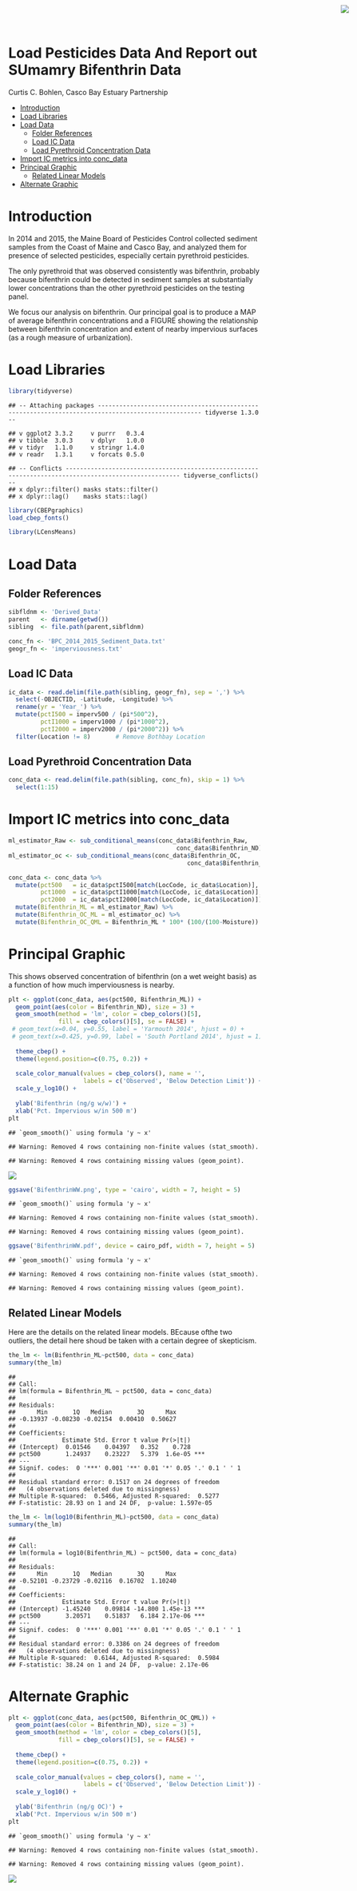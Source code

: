 Load Pesticides Data And Report out SUmamry Bifenthrin Data
================
Curtis C. Bohlen, Casco Bay Estuary Partnership

  - [Introduction](#introduction)
  - [Load Libraries](#load-libraries)
  - [Load Data](#load-data)
      - [Folder References](#folder-references)
      - [Load IC Data](#load-ic-data)
      - [Load Pyrethroid Concentration
        Data](#load-pyrethroid-concentration-data)
  - [Import IC metrics into
    conc\_data](#import-ic-metrics-into-conc_data)
  - [Principal Graphic](#principal-graphic)
      - [Related Linear Models](#related-linear-models)
  - [Alternate Graphic](#alternate-graphic)

<img
    src="https://www.cascobayestuary.org/wp-content/uploads/2014/04/logo_sm.jpg"
    style="position:absolute;top:10px;right:50px;" />

# Introduction

In 2014 and 2015, the Maine Board of Pesticides Control collected
sediment samples from the Coast of Maine and Casco Bay, and analyzed
them for presence of selected pesticides, especially certain pyrethroid
pesticides.

The only pyrethroid that was observed consistently was bifenthrin,
probably because bifenthrin could be detected in sediment samples at
substantially lower concentrations than the other pyrethroid pesticides
on the testing panel.

We focus our analysis on bifenthrin. Our principal goal is to produce a
MAP of average bifenthrin concentrations and a FIGURE showing the
relationship between bifenthrin concentration and extent of nearby
impervious surfaces (as a rough measure of urbanization).

# Load Libraries

``` r
library(tidyverse)
```

    ## -- Attaching packages --------------------------------------------------------------------------------------------------- tidyverse 1.3.0 --

    ## v ggplot2 3.3.2     v purrr   0.3.4
    ## v tibble  3.0.3     v dplyr   1.0.0
    ## v tidyr   1.1.0     v stringr 1.4.0
    ## v readr   1.3.1     v forcats 0.5.0

    ## -- Conflicts ------------------------------------------------------------------------------------------------------ tidyverse_conflicts() --
    ## x dplyr::filter() masks stats::filter()
    ## x dplyr::lag()    masks stats::lag()

``` r
library(CBEPgraphics)
load_cbep_fonts()

library(LCensMeans)
```

# Load Data

## Folder References

``` r
sibfldnm <- 'Derived_Data'
parent   <- dirname(getwd())
sibling  <- file.path(parent,sibfldnm)

conc_fn <- 'BPC_2014_2015_Sediment_Data.txt'
geogr_fn <- 'imperviousness.txt'
```

## Load IC Data

``` r
ic_data <- read.delim(file.path(sibling, geogr_fn), sep = ',') %>%
  select(-OBJECTID, -Latitude, -Longitude) %>%
  rename(yr = 'Year_') %>%
  mutate(pctI500 = imperv500 / (pi*500^2),
         pctI1000 = imperv1000 / (pi*1000^2),
         pctI2000 = imperv2000 / (pi*2000^2)) %>%
  filter(Location != 8)       # Remove Bothbay Location
```

## Load Pyrethroid Concentration Data

``` r
conc_data <- read.delim(file.path(sibling, conc_fn), skip = 1) %>%
  select(1:15)
```

# Import IC metrics into conc\_data

``` r
ml_estimator_Raw <- sub_conditional_means(conc_data$Bifenthrin_Raw,
                                               conc_data$Bifenthrin_ND)
ml_estimator_oc <- sub_conditional_means(conc_data$Bifenthrin_OC,
                                                  conc_data$Bifenthrin_ND)

conc_data <- conc_data %>%
  mutate(pct500   = ic_data$pctI500[match(LocCode, ic_data$Location)],
         pct1000  = ic_data$pctI1000[match(LocCode, ic_data$Location)],
         pct2000  = ic_data$pctI2000[match(LocCode, ic_data$Location)]) %>%
  mutate(Bifenthrin_ML = ml_estimator_Raw) %>%
  mutate(Bifenthrin_OC_ML = ml_estimator_oc) %>%
  mutate(Bifenthrin_OC_QML = Bifenthrin_ML * 100* (100/(100-Moisture)) / TOC)
```

# Principal Graphic

This shows observed concentration of bifenthrin (on a wet weight basis)
as a function of how much imperviousness is nearby.

``` r
plt <- ggplot(conc_data, aes(pct500, Bifenthrin_ML)) +
  geom_point(aes(color = Bifenthrin_ND), size = 3) +
  geom_smooth(method = 'lm', color = cbep_colors()[5],
              fill = cbep_colors()[5], se = FALSE) +
 # geom_text(x=0.04, y=0.55, label = 'Yarmouth 2014', hjust = 0) +
 # geom_text(x=0.425, y=0.99, label = 'South Portland 2014', hjust = 1) +
  
  theme_cbep() +
  theme(legend.position=c(0.75, 0.2)) +
  
  scale_color_manual(values = cbep_colors(), name = '',
                     labels = c('Observed', 'Below Detection Limit')) +
  scale_y_log10() +
  
  ylab('Bifenthrin (ng/g w/w)') +
  xlab('Pct. Impervious w/in 500 m')
plt
```

    ## `geom_smooth()` using formula 'y ~ x'

    ## Warning: Removed 4 rows containing non-finite values (stat_smooth).

    ## Warning: Removed 4 rows containing missing values (geom_point).

![](Pesticide_Graphics_files/figure-gfm/plot_1-1.png)<!-- -->

``` r
ggsave('BifenthrinWW.png', type = 'cairo', width = 7, height = 5)
```

    ## `geom_smooth()` using formula 'y ~ x'

    ## Warning: Removed 4 rows containing non-finite values (stat_smooth).
    
    ## Warning: Removed 4 rows containing missing values (geom_point).

``` r
ggsave('BifenthrinWW.pdf', device = cairo_pdf, width = 7, height = 5)
```

    ## `geom_smooth()` using formula 'y ~ x'

    ## Warning: Removed 4 rows containing non-finite values (stat_smooth).
    
    ## Warning: Removed 4 rows containing missing values (geom_point).

## Related Linear Models

Here are the details on the related linear models. BEcause ofthe two
outliers, the detail here shoud be taken with a certain degree of
skepticism.

``` r
the_lm <- lm(Bifenthrin_ML~pct500, data = conc_data)
summary(the_lm)
```

    ## 
    ## Call:
    ## lm(formula = Bifenthrin_ML ~ pct500, data = conc_data)
    ## 
    ## Residuals:
    ##      Min       1Q   Median       3Q      Max 
    ## -0.13937 -0.08230 -0.02154  0.00410  0.50627 
    ## 
    ## Coefficients:
    ##             Estimate Std. Error t value Pr(>|t|)    
    ## (Intercept)  0.01546    0.04397   0.352    0.728    
    ## pct500       1.24937    0.23227   5.379  1.6e-05 ***
    ## ---
    ## Signif. codes:  0 '***' 0.001 '**' 0.01 '*' 0.05 '.' 0.1 ' ' 1
    ## 
    ## Residual standard error: 0.1517 on 24 degrees of freedom
    ##   (4 observations deleted due to missingness)
    ## Multiple R-squared:  0.5466, Adjusted R-squared:  0.5277 
    ## F-statistic: 28.93 on 1 and 24 DF,  p-value: 1.597e-05

``` r
the_lm <- lm(log10(Bifenthrin_ML)~pct500, data = conc_data)
summary(the_lm)
```

    ## 
    ## Call:
    ## lm(formula = log10(Bifenthrin_ML) ~ pct500, data = conc_data)
    ## 
    ## Residuals:
    ##      Min       1Q   Median       3Q      Max 
    ## -0.52101 -0.23729 -0.02116  0.16702  1.10240 
    ## 
    ## Coefficients:
    ##             Estimate Std. Error t value Pr(>|t|)    
    ## (Intercept) -1.45240    0.09814 -14.800 1.45e-13 ***
    ## pct500       3.20571    0.51837   6.184 2.17e-06 ***
    ## ---
    ## Signif. codes:  0 '***' 0.001 '**' 0.01 '*' 0.05 '.' 0.1 ' ' 1
    ## 
    ## Residual standard error: 0.3386 on 24 degrees of freedom
    ##   (4 observations deleted due to missingness)
    ## Multiple R-squared:  0.6144, Adjusted R-squared:  0.5984 
    ## F-statistic: 38.24 on 1 and 24 DF,  p-value: 2.17e-06

# Alternate Graphic

``` r
plt <- ggplot(conc_data, aes(pct500, Bifenthrin_OC_QML)) +
  geom_point(aes(color = Bifenthrin_ND), size = 3) +
  geom_smooth(method = 'lm', color = cbep_colors()[5],
              fill = cbep_colors()[5], se = FALSE) +
  
  theme_cbep() +
  theme(legend.position=c(0.75, 0.2)) +
  
  scale_color_manual(values = cbep_colors(), name = '',
                     labels = c('Observed', 'Below Detection Limit')) +
  scale_y_log10() +
  
  ylab('Bifenthrin (ng/g OC)') +
  xlab('Pct. Impervious w/in 500 m')
plt
```

    ## `geom_smooth()` using formula 'y ~ x'

    ## Warning: Removed 4 rows containing non-finite values (stat_smooth).

    ## Warning: Removed 4 rows containing missing values (geom_point).

![](Pesticide_Graphics_files/figure-gfm/plot_2-1.png)<!-- -->
